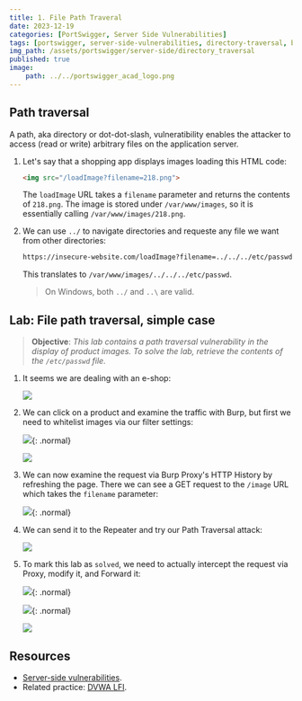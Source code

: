 ```yaml
---
title: 1. File Path Traveral
date: 2023-12-19
categories: [PortSwigger, Server Side Vulnerabilities]
tags: [portswigger, server-side-vulnerabilities, directory-traversal, burp, burp-repeater]
img_path: /assets/portswigger/server-side/directory_traversal
published: true
image:
    path: ../../portswigger_acad_logo.png
---
```


## Path traversal

A path, aka directory or dot-dot-slash, vulneratibility enables the attacker to access (read or write) arbitrary files on the application server.


1. Let's say that a shopping app displays images loading this HTML code:

    ```html
    <img src="/loadImage?filename=218.png">
    ```

    The `loadImage` URL takes a `filename` parameter and returns the contents of `218.png`. The image is stored under `/var/www/images`, so it is essentially calling `/var/www/images/218.png`.

2. We can use `../` to navigate directories and requeste any file we want from other directories:

    ```html
    https://insecure-website.com/loadImage?filename=../../../etc/passwd
    ```

    This translates to `/var/www/images/../../../etc/passwd`. 

    > On Windows, both `../` and `..\` are valid. 

## Lab: File path traversal, simple case

> **Objective**: _This lab contains a path traversal vulnerability in the display of product images. To solve the lab, retrieve the contents of the `/etc/passwd` file._

1. It seems we are dealing with an e-shop:

    ![](dir_tra_home.png)

2. We can click on a product and examine the traffic with Burp, but first we need to whitelist images via our filter settings:

    ![](dir_tra_filter_settings.png){: .normal}

    ![](dir_tra_filter_settings_2.png)

3. We can now examine the request via Burp Proxy's HTTP History by refreshing the page. There we can see a GET request to the `/image` URL which takes the `filename` parameter:

    ![](dir_tra_request_image.png){: .normal}

4. We can send it to the Repeater and try our Path Traversal attack:

    ![](dir_tra_repeater.png)

8. To mark this lab as `solved`, we need to actually intercept the request via Proxy, modify it, and Forward it:

    ![](dir_tra_intercept.png){: .normal}

    ![](dir_tra_intercept_forward.png){: .normal}

    ![](dir_tra_solved.png)

## Resources

- [Server-side vulnerabilities](https://portswigger.net/web-security/learning-paths/server-side-vulnerabilities-apprentice).
- Related practice: [DVWA LFI](https://cspanias.github.io/posts/DVWA-File-Inclusion/).